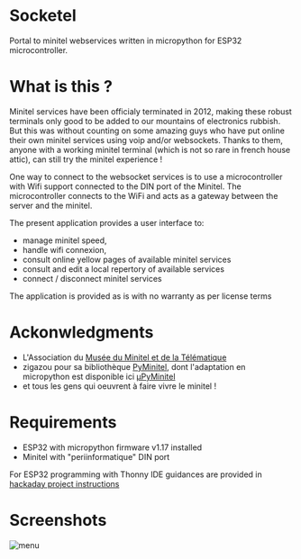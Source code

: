 # Socketel

Portal to minitel webservices written in micropython for ESP32 microcontroller.

# What is this ?

Minitel services have been officialy terminated in 2012, making these robust terminals only good to be added to our mountains of electronics rubbish. But this was without counting on some amazing guys who have put online their own minitel services using voip and/or websockets. Thanks to them, anyone with a working minitel terminal (which is not so rare in french house attic), can still try the minitel experience !

One way to connect to the websocket services is to use a microcontroller with Wifi support connected to the DIN port of the Minitel. The microcontroller connects to the WiFi and acts as a gateway between the server and the minitel.

The present application provides a user interface to:
* manage minitel speed, 
* handle wifi connexion,
* consult online yellow pages of available minitel services
* consult and edit a local repertory of available services
* connect / disconnect minitel services

The application is provided as is with no warranty as per license terms

# Ackonwledgments

* L'Association du [Musée du Minitel et de la Télématique](https://www.museeminitel.fr/)
* zigazou pour sa bibliothèque [PyMinitel](https://github.com/Zigazou/PyMinitel), dont l'adaptation en micropython est disponible ici [µPyMinitel](https://github.com/iodeo/Minitel-ESP32/tree/main/upython/uPyMinitel)
* et tous les gens qui oeuvrent à faire vivre le minitel !

# Requirements

* ESP32 with micropython firmware v1.17 installed
* Minitel with "periinformatique" DIN port

For ESP32 programming with Thonny IDE guidances are provided in [hackaday project instructions](https://hackaday.io/project/180473/instructions)

# Screenshots 

![menu](https://raw.githubusercontent.com/iodeo/Socketel/main/screenshots/socketel_menu.jpg)
